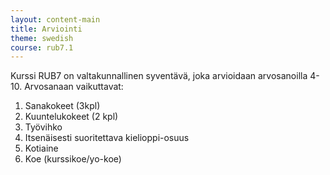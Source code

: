 ```yaml
---
layout: content-main
title: Arviointi
theme: swedish
course: rub7.1
---
```


Kurssi RUB7 on valtakunnallinen syventävä, joka arvioidaan arvosanoilla 4-10.
Arvosanaan vaikuttavat:

1. Sanakokeet (3kpl)
2. Kuuntelukokeet (2 kpl)
3. Työvihko
4. Itsenäisesti suoritettava kielioppi-osuus
5. Kotiaine
4. Koe (kurssikoe/yo-koe)

